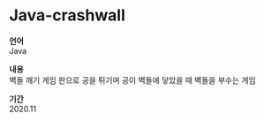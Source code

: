 # Java-crashwall
**언어**  
Java  

**내용**   
벽돌 깨기 게임
판으로 공을 튀기며 공이 벽돌에 닿았을 때 벽돌을 부수는 게임  

**기간**  
2020.11
